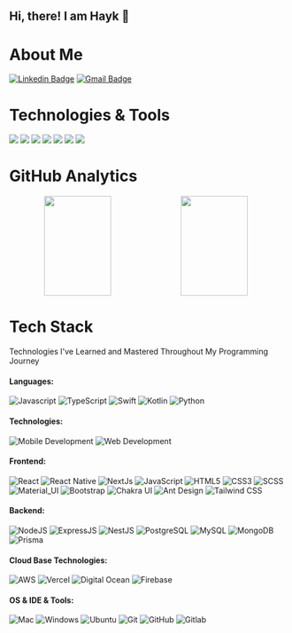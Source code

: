## Hi, there! I am Hayk 👋

# About Me

[![Linkedin Badge](https://img.shields.io/badge/LinkedIn-blue?style=flat&logo=linkedin&labelColor=blue&link=https://www.linkedin.com/in/kyutneryan/)](https://www.linkedin.com/in/kyutneryan/)
[![Gmail Badge](https://img.shields.io/badge/Gmail-red?style=flat-square&logo=Gmail&logoColor=white&link=mailto:hayk.kyutneryan@gmail.com)](mailto:hayk.kyutneryan@gmail.com)

# Technologies & Tools

![](https://img.shields.io/badge/OS-Linux-informational?style=flat&logo=linux&logoColor=white&color=6aa6f8)
![](https://img.shields.io/badge/Editor-VS_Code-informational?style=flat&logo=visual-studio-code&logoColor=white&color=6aa6f8)
![](https://img.shields.io/badge/Code-JavaScript-informational?style=flat&logo=javascript&logoColor=white&color=6aa6f8)
![](https://img.shields.io/badge/Code-Node-informational?style=flat&logo=node&logoColor=white&color=6aa6f8)
![](https://img.shields.io/badge/Code-React-informational?style=flat&logo=react&logoColor=white&color=6aa6f8)
![](https://img.shields.io/badge/Shell-Bash-informational?style=flat&logo=gnu-bash&logoColor=white&color=6aa6f8)
![](https://img.shields.io/badge/Tools-PostgreSQL-informational?style=flat&logo=postgreSQL&logoColor=white&color=6aa6f8)

# GitHub Analytics

<div >
<p align="center">
  <a href="https://github.com/kyutneryan" width="100%" style="display:flex">
    <img height="180em" width="49%" src="https://github-readme-stats-eight-theta.vercel.app/api?username=kyutneryan&show_icons=true&theme=default&include_all_commits=true&count_private=false"/>
    <img height="180em" width="49%" src="https://github-readme-stats-eight-theta.vercel.app/api/top-langs/?username=kyutneryan&layout=compact&langs_count=8&theme=default"/>
  </a>
</p>
</div>

# Tech Stack

Technologies I've Learned and Mastered Throughout My Programming Journey

#### Languages:

![Javascript](https://img.shields.io/badge/JavaScript-dbeafe?style=for-the-badge&logo=javascript&logoColor=%23F7DF1E)
![TypeScript](https://img.shields.io/badge/Typescript-dbeafe?style=for-the-badge&logo=typescript&logoColor=%233178C6)
![Swift](https://img.shields.io/badge/Swift-dbeafe?style=for-the-badge&logo=swift&logoColor=%23F05138)
![Kotlin](https://img.shields.io/badge/Kotlin-dbeafe?style=for-the-badge&logo=kotlin&logoColor=%237F52FF)
![Python](https://img.shields.io/badge/Python-dbeafe?style=for-the-badge&logo=python&logoColor=%233776AB)

#### Technologies:

![Mobile Development](https://img.shields.io/badge/Mobile_Development-dbeafe?style=for-the-badge)
![Web Development](https://img.shields.io/badge/Web_Development-dbeafe?style=for-the-badge)

#### Frontend:

![React](https://img.shields.io/badge/-React-dbeafe?style=for-the-badge&logo=react&logoColor=%2361DAFB)
![React Native](https://img.shields.io/badge/-React_Native-dbeafe?style=for-the-badge&logo=react&logoColor=%2361DAFB)
![NextJs](https://img.shields.io/badge/-NextJS-dbeafe?style=for-the-badge&logo=nextdotjs&logoColor=%23000000)
![JavaScript](https://img.shields.io/badge/-JavaScript-dbeafe?style=for-the-badge&logo=javascript&logoColor=%23F7DF1E)
![HTML5](https://img.shields.io/badge/-HTML5-dbeafe?style=for-the-badge&logo=html5&logoColor=%23E34F26)
![CSS3](https://img.shields.io/badge/-CSS3-dbeafe?style=for-the-badge&logo=css3&logoColor=%231572B6)
![SCSS](https://img.shields.io/badge/-SCSS-dbeafe?style=for-the-badge&logo=SASS&logoColor=%23CC6699)
![Material_UI](https://img.shields.io/badge/-Material_UI-dbeafe?style=for-the-badge&logo=material-ui&logoColor=%23007FFF)
![Bootstrap](https://img.shields.io/badge/-Bootstrap-dbeafe?style=for-the-badge&logo=bootstrap&logoColor=%237952B3)
![Chakra UI](https://img.shields.io/badge/Chakra_UI-dbeafe?style=for-the-badge&logo=chakraui&logoColor=%23319795)
![Ant Design](https://img.shields.io/badge/Ant_Design-dbeafe?style=for-the-badge&logo=antdesign&logoColor=%230170FE)
![Tailwind CSS](https://img.shields.io/badge/Tailwind_CSS-dbeafe?style=for-the-badge&logo=antdesign&logoColor=%2306B6D4)

#### Backend:

![NodeJS](https://img.shields.io/badge/-NodeJS-dbeafe?style=for-the-badge&logo=node.js&logoColor=%235FA04E)
![ExpressJS](https://img.shields.io/badge/-Express-dbeafe?style=for-the-badge&logo=express&logoColor=%23000000)
![NestJS](https://img.shields.io/badge/-NestJS-dbeafe?style=for-the-badge&logo=nestjs&logoColor=%23E0234E)
![PostgreSQL](https://img.shields.io/badge/-PostgreSQL-dbeafe?style=for-the-badge&logo=postgresql&logoColor=%234169E1)
![MySQL](https://img.shields.io/badge/-MySQL-dbeafe?style=for-the-badge&logo=mysql&logoColor=%234479A1)
![MongoDB](https://img.shields.io/badge/-MongoDB-dbeafe?style=for-the-badge&logo=mongodb&logoColor=%2347A248)
![Prisma](https://img.shields.io/badge/Prisma-dbeafe?style=for-the-badge&logo=prisma&logoColor=%232D3748)

#### Cloud Base Technologies:

![AWS](https://img.shields.io/badge/AWS-dbeafe?style=for-the-badge&logo=amazonwebservices&logoColor=%23232F3E)
![Vercel](https://img.shields.io/badge/-Vercel-dbeafe?style=for-the-badge&logo=vercel&logoColor=%23000000)
![Digital Ocean](https://img.shields.io/badge/Digital_Ocean-dbeafe?style=for-the-badge&logo=digitalocean&logoColor=%230080FF)
![Firebase](https://img.shields.io/badge/-Firebase-dbeafe?style=for-the-badge&logo=Firebase&logoColor=%23DD2C00)

#### OS & IDE & Tools:

![Mac](https://img.shields.io/badge/-Mac-dbeafe?style=for-the-badge&logo=macos&logoColor=%23000000)
![Windows](https://img.shields.io/badge/-Windows-dbeafe?style=for-the-badge&logo=windows)
![Ubuntu](https://img.shields.io/badge/-Ubuntu-dbeafe?style=for-the-badge&logo=ubuntu&logoColor=%23E95420)
![Git](https://img.shields.io/badge/-Git-dbeafe?style=for-the-badge&logo=git&logoColor=%23F05032)
![GitHub](https://img.shields.io/badge/-GitHub-dbeafe?style=for-the-badge&logo=github&logoColor=%23181717)
![Gitlab](https://img.shields.io/badge/-Gitlab-dbeafe?style=for-the-badge&logo=gitlab&logoColor=%23FC6D26)
